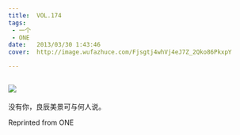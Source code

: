```yaml
---
title:	VOL.174
tags:
 - 一个
 - ONE
date:	2013/03/30 1:43:46
cover:	http://image.wufazhuce.com/Fjsgtj4whVj4eJ7Z_2Qko86PkxpY

---
```

![](http://image.wufazhuce.com/Fjsgtj4whVj4eJ7Z_2Qko86PkxpY)
---

没有你，良辰美景可与何人说。
 
Reprinted from ONE
